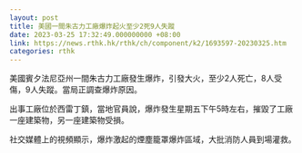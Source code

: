 ```yaml
---
layout: post
title: 美國一間朱古力工廠爆炸起火至少2死9人失蹤
date: 2023-03-25 17:32:49.000000000 +08:00
link: https://news.rthk.hk/rthk/ch/component/k2/1693597-20230325.htm
categories: rthk
---
```


美國賓夕法尼亞州一間朱古力工廠發生爆炸，引發大火，至少2人死亡，8人受傷，9人失蹤。當局正調查爆炸原因。

出事工廠位於西雷丁鎮，當地官員說，爆炸發生星期五下午5時左右，摧毀了工廠一座建築物，另一座建築物受損。

社交媒體上的視頻顯示，爆炸激起的煙塵籠罩爆炸區域，大批消防人員到場灌救。
